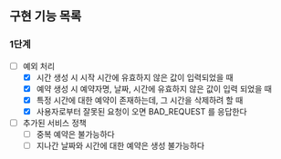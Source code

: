 ## 구현 기능 목록

### 1단계

- [ ] 예외 처리
    - [x] 시간 생성 시 시작 시간에 유효하지 않은 값이 입력되었을 때
    - [x] 예약 생성 시 예약자명, 날짜, 시간에 유효하지 않은 값이 입력 되었을 때
    - [x] 특정 시간에 대한 예약이 존재하는데, 그 시간을 삭제하려 할 때
    - [x] 사용자로부터 잘못된 요청이 오면 BAD_REQUEST 를 응답한다
- [ ] 추가된 서비스 정책
    - [ ] 중복 예약은 불가능하다
    - [ ] 지나간 날짜와 시간에 대한 예약은 생성 불가능하다

